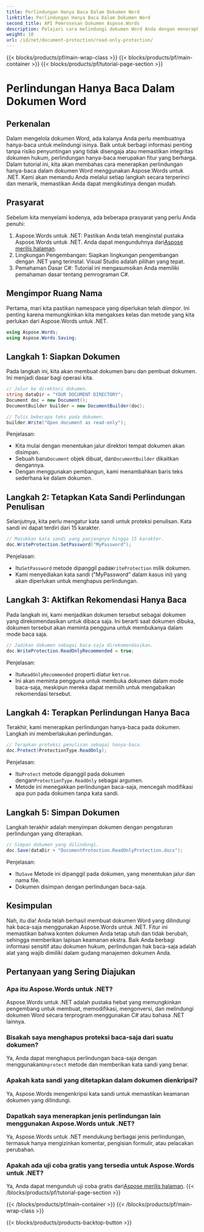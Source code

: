 ```yaml
---
title: Perlindungan Hanya Baca Dalam Dokumen Word
linktitle: Perlindungan Hanya Baca Dalam Dokumen Word
second_title: API Pemrosesan Dokumen Aspose.Words
description: Pelajari cara melindungi dokumen Word Anda dengan menerapkan perlindungan baca-saja menggunakan Aspose.Words untuk .NET. Ikuti panduan langkah demi langkah kami.
weight: 10
url: /id/net/document-protection/read-only-protection/
---
```


{{< blocks/products/pf/main-wrap-class >}}
{{< blocks/products/pf/main-container >}}
{{< blocks/products/pf/tutorial-page-section >}}

# Perlindungan Hanya Baca Dalam Dokumen Word

## Perkenalan

Dalam mengelola dokumen Word, ada kalanya Anda perlu membuatnya hanya-baca untuk melindungi isinya. Baik untuk berbagi informasi penting tanpa risiko penyuntingan yang tidak disengaja atau memastikan integritas dokumen hukum, perlindungan hanya-baca merupakan fitur yang berharga. Dalam tutorial ini, kita akan membahas cara menerapkan perlindungan hanya-baca dalam dokumen Word menggunakan Aspose.Words untuk .NET. Kami akan memandu Anda melalui setiap langkah secara terperinci dan menarik, memastikan Anda dapat mengikutinya dengan mudah.

## Prasyarat

Sebelum kita menyelami kodenya, ada beberapa prasyarat yang perlu Anda penuhi:

1.  Aspose.Words untuk .NET: Pastikan Anda telah menginstal pustaka Aspose.Words untuk .NET. Anda dapat mengunduhnya dari[Aspose merilis halaman](https://releases.aspose.com/words/net/).
2. Lingkungan Pengembangan: Siapkan lingkungan pengembangan dengan .NET yang terinstal. Visual Studio adalah pilihan yang tepat.
3. Pemahaman Dasar C#: Tutorial ini mengasumsikan Anda memiliki pemahaman dasar tentang pemrograman C#.

## Mengimpor Ruang Nama

Pertama, mari kita pastikan namespace yang diperlukan telah diimpor. Ini penting karena memungkinkan kita mengakses kelas dan metode yang kita perlukan dari Aspose.Words untuk .NET.

```csharp
using Aspose.Words;
using Aspose.Words.Saving;
```

## Langkah 1: Siapkan Dokumen

Pada langkah ini, kita akan membuat dokumen baru dan pembuat dokumen. Ini menjadi dasar bagi operasi kita.

```csharp
// Jalur ke direktori dokumen.
string dataDir = "YOUR DOCUMENT DIRECTORY";
Document doc = new Document();
DocumentBuilder builder = new DocumentBuilder(doc);

// Tulis beberapa teks pada dokumen.
builder.Write("Open document as read-only");
```

Penjelasan:

- Kita mulai dengan menentukan jalur direktori tempat dokumen akan disimpan.
-  Sebuah baru`Document` objek dibuat, dan`DocumentBuilder` dikaitkan dengannya.
- Dengan menggunakan pembangun, kami menambahkan baris teks sederhana ke dalam dokumen.

## Langkah 2: Tetapkan Kata Sandi Perlindungan Penulisan

Selanjutnya, kita perlu mengatur kata sandi untuk proteksi penulisan. Kata sandi ini dapat terdiri dari 15 karakter.

```csharp
// Masukkan kata sandi yang panjangnya hingga 15 karakter.
doc.WriteProtection.SetPassword("MyPassword");
```

Penjelasan:

-  Itu`SetPassword` metode dipanggil pada`WriteProtection` milik dokumen.
- Kami menyediakan kata sandi ("MyPassword" dalam kasus ini) yang akan diperlukan untuk menghapus perlindungan.

## Langkah 3: Aktifkan Rekomendasi Hanya Baca

Pada langkah ini, kami menjadikan dokumen tersebut sebagai dokumen yang direkomendasikan untuk dibaca saja. Ini berarti saat dokumen dibuka, dokumen tersebut akan meminta pengguna untuk membukanya dalam mode baca saja.

```csharp
// Jadikan dokumen sebagai baca-saja direkomendasikan.
doc.WriteProtection.ReadOnlyRecommended = true;
```

Penjelasan:

-  Itu`ReadOnlyRecommended` properti diatur ke`true`.
- Ini akan meminta pengguna untuk membuka dokumen dalam mode baca-saja, meskipun mereka dapat memilih untuk mengabaikan rekomendasi tersebut.

## Langkah 4: Terapkan Perlindungan Hanya Baca

Terakhir, kami menerapkan perlindungan hanya-baca pada dokumen. Langkah ini memberlakukan perlindungan.

```csharp
// Terapkan proteksi penulisan sebagai hanya-baca.
doc.Protect(ProtectionType.ReadOnly);
```

Penjelasan:

-  Itu`Protect` metode dipanggil pada dokumen dengan`ProtectionType.ReadOnly` sebagai argumen.
- Metode ini menegakkan perlindungan baca-saja, mencegah modifikasi apa pun pada dokumen tanpa kata sandi.

## Langkah 5: Simpan Dokumen

Langkah terakhir adalah menyimpan dokumen dengan pengaturan perlindungan yang diterapkan.

```csharp
// Simpan dokumen yang dilindungi.
doc.Save(dataDir + "DocumentProtection.ReadOnlyProtection.docx");
```

Penjelasan:

-  Itu`Save` Metode ini dipanggil pada dokumen, yang menentukan jalur dan nama file.
- Dokumen disimpan dengan perlindungan baca-saja.

## Kesimpulan

Nah, itu dia! Anda telah berhasil membuat dokumen Word yang dilindungi hak baca-saja menggunakan Aspose.Words untuk .NET. Fitur ini memastikan bahwa konten dokumen Anda tetap utuh dan tidak berubah, sehingga memberikan lapisan keamanan ekstra. Baik Anda berbagi informasi sensitif atau dokumen hukum, perlindungan hak baca-saja adalah alat yang wajib dimiliki dalam gudang manajemen dokumen Anda.

## Pertanyaan yang Sering Diajukan

### Apa itu Aspose.Words untuk .NET?
Aspose.Words untuk .NET adalah pustaka hebat yang memungkinkan pengembang untuk membuat, memodifikasi, mengonversi, dan melindungi dokumen Word secara terprogram menggunakan C# atau bahasa .NET lainnya.

### Bisakah saya menghapus proteksi baca-saja dari suatu dokumen?
 Ya, Anda dapat menghapus perlindungan baca-saja dengan menggunakan`Unprotect` metode dan memberikan kata sandi yang benar.

### Apakah kata sandi yang ditetapkan dalam dokumen dienkripsi?
Ya, Aspose.Words mengenkripsi kata sandi untuk memastikan keamanan dokumen yang dilindungi.

### Dapatkah saya menerapkan jenis perlindungan lain menggunakan Aspose.Words untuk .NET?
Ya, Aspose.Words untuk .NET mendukung berbagai jenis perlindungan, termasuk hanya mengizinkan komentar, pengisian formulir, atau pelacakan perubahan.

### Apakah ada uji coba gratis yang tersedia untuk Aspose.Words untuk .NET?
 Ya, Anda dapat mengunduh uji coba gratis dari[Aspose merilis halaman](https://releases.aspose.com/).
{{< /blocks/products/pf/tutorial-page-section >}}

{{< /blocks/products/pf/main-container >}}
{{< /blocks/products/pf/main-wrap-class >}}

{{< blocks/products/products-backtop-button >}}

